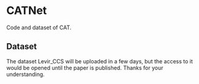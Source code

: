 # CATNet
Code and dataset of CAT.

## Dataset
The dataset Levir_CCS will be uploaded in a few days, but the access to it would be opened until the paper is published. Thanks for your understanding.

